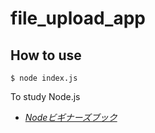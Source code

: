 # file_upload_app

## How to use

```
$ node index.js
```

To study Node.js
  -  [*Nodeビギナーズブック*](http://www.nodebeginner.org/index-jp.html)
